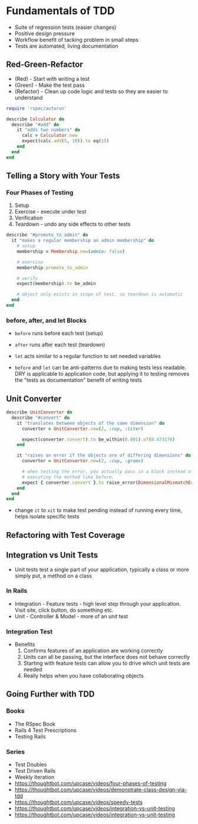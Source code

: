 # Fundamentals of TDD

* Suite of regression tests (easier changes)
* Positive design pressure
* Workflow benefit of tacking problem in small steps
* Tests are automated, living documentation

## Red-Green-Refactor
* (Red)      - Start with writing a test
* (Green)    - Make the test pass
* (Refactor) - Clean up code logic and tests so they are easier to understand

```ruby
require 'rspec/autorun'

describe Calculator do
  describe "#add" do
    it "adds two numbers" do
      calc = Calculator.new
      expect(calc.add(5, 10)).to eq(15)
    end
  end
end
```

## Telling a Story with Your Tests

### Four Phases of Testing
1. Setup
2. Exercise - execute under test
3. Verification
4. Teardown - undo any side effects to other tests

```ruby
describe "#promote_to_admin" do
  it "makes a regular membership an admin membership" do
    # setup
    membership = Membership.new(admin: false)

    # exercise
    membership.promote_to_admin

    # verify
    expect(membership).to be_admin

    # object only exists in scope of test, so teardown is automatic
  end
end
```

### before, after, and let Blocks
* `before` runs before each test (setup)
* `after` runs after each test (teardown)
* `let` acts similar to a regular function to set needed variables

* `before` and `let` can be anti-patterns due to making tests less readable.  DRY is applicable to application code, but applying it to testing removes the "tests as documentation" benefit of writing tests

## Unit Converter

```ruby
describe UnitConverter do
  describe "#convert" do
    it "translates between objects of the same dimension" do
      converter = UnitConverter.new(2, :cup, :liter)

      expect(converter.convert).to be_within(0.001).of(0.473176)
    end

    it "raises an error if the objects are of differing dimensions" do
      converter = UnitConverter.new(2, :cup, :grams)

      # when testing the error, you actually pass in a block instead of simply
      # executing the method like before.
      expect { converter.convert }.to raise_error(DimensionalMismatchError)
    end
  end
end
```

* change `it` to `xit` to make test pending instead of running every time, helps isolate specific tests


## Refactoring with Test Coverage


## Integration vs Unit Tests

* Unit tests test a single part of your application, typically a class or more simply put, a method on a class

### In Rails
* Integration - Feature tests - high level step through your application.  Visit site, click button, do something etc.
* Unit - Controller & Model - more of an unit test

### Integration Test
* Benefits
  1. Confirms features of an application are working correctly
  2. Units can all be passing, but the interface does not behave correctly
  3. Starting with feature tests can allow you to drive which unit tests are needed
  4. Really helps when you have collaborating objects

## Going Further with TDD
### Books
* The RSpec Book
* Rails 4 Test Prescriptions
* Testing Rails

### Series
* Test Doubles
* Test Driven Rails
* Weekly Iteration
 * https://thoughtbot.com/upcase/videos/four-phases-of-testing
 * https://thoughtbot.com/upcase/videos/demonstrate-class-design-via-tdd
 * https://thoughtbot.com/upcase/videos/speedy-tests
 * https://thoughtbot.com/upcase/videos/integration-vs-unit-testing
 * https://thoughtbot.com/upcase/videos/integration-vs-unit-testing
